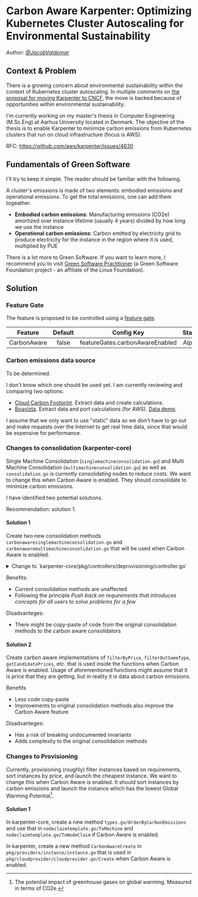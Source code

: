 # Carbon Aware Karpenter: Optimizing Kubernetes Cluster Autoscaling for Environmental Sustainability
*Author: [@JacobValdemar](https://github.com/JacobValdemar)*

## Context & Problem

There is a growing concern about environmental sustainability within the context of Kubernetes cluster autoscaling. In multiple comments on [the proposal for moving Karpenter to CNCF](https://github.com/kubernetes/org/issues/4258), the move is backed because of opportunities within environmental sustainability.

I'm currently working on my master's thesis in Computer Engineering (M.Sc.Eng) at Aarhus University located in Denmark. The objective of the thesis is to enable Karpenter to minimize carbon emissions from Kubernetes clusters that run on cloud infrastructure (focus is AWS).

RFC: https://github.com/aws/karpenter/issues/4630

## Fundamentals of Green Software
I'll try to keep it simple. The reader should be familiar with the following.

A cluster's emissions is made of two elements: embodied emissions and operational emissions. To get the total emissions, one can add them togeather.

- **Embodied carbon emissions**: Manufacturing emissions (CO2e) amortized over instance lifetime (usually 4 years) divided by how long we use the instance
- **Operational carbon emissions**: Carbon emitted by electricity grid to produce electricity for the instance in the region where it is used, multiplied by PUE

There is a lot more to Green Software. If you want to learn more, I recommend you to visit [Green Software Practitioner](https://learn.greensoftware.foundation/) (a Green Software Foundation project - an affiliate of the Linux Foundation).

## Solution

### Feature Gate

The feature is proposed to be controlled using a [feature gate](https://karpenter.sh/docs/concepts/settings/#feature-gates).

| **Feature**  | **Default** |         **Config Key**          | **Stage** |    **Since**    | **Until** |
| :----------: | :---------: | :-----------------------------: | :-------: | :-------------: | :-------: |
| CarbonAware |    false    | featureGates.carbonAwareEnabled |   Alpha   | v0.31.0/v0.32.0 |           |

### Carbon emissions data source
To be determined.

I don't know which one should be used yet. I am currently reviewing and comparing two options:
- [Cloud Carbon Footprint](https://github.com/cloud-carbon-footprint/ccf-coefficients). Extract data and create calculations.
- [Boavizta](https://github.com/Boavizta/boaviztapi). Extract data and port calculations (for AWS). [Data demo](https://datavizta.boavizta.org/cloudimpact).

I assume that we only want to use "static" data so we don't have to go out and make requests over the Internet to get real time data, since that would be expensive for performance.

### Changes to consolidation (karpenter-core)

Single Machine Consolidation (`singlemachineconsolidation.go`) and Multi Machine Consolidation (`multimachineconsolidation.go`) as well as `consolidation.go` is currently consolidating nodes to reduce costs. We want to change this when Carbon Aware is enabled. They should consolidate to minimize carbon emissions. 

I have identified two potential solutions.

Recommendation: solution 1.

#### Solution 1

Create two new consolidation methods `carbonawaresinglemachineconsolidation.go` and `carbonawaremultimachineconsolidation.go` that will be used when Carbon Aware is enabled.

<details>

<summary>Change to `karpenter-core/pkg/controllers/deprovisioning/controller.go`</summary>

```diff
-func NewController(clk clock.Clock, kubeClient client.Client, provisioner *provisioning.Provisioner,
-	cp cloudprovider.CloudProvider, recorder events.Recorder, cluster *state.Cluster) *Controller {
+func NewController(ctx context.Context, clk clock.Clock, kubeClient client.Client, provisioner *provisioning.Provisioner,
+	cp cloudprovider.CloudProvider, recorder events.Recorder, cluster *state.Cluster) *Controller {

+	if settings.FromContext(ctx).CarbonAwareEnabled {
+		return &Controller{
+			clock:         clk,
+			kubeClient:    kubeClient,
+			cluster:       cluster,
+			provisioner:   provisioner,
+			recorder:      recorder,
+			cloudProvider: cp,
+			lastRun:       map[string]time.Time{},
+			deprovisioners: []Deprovisioner{
+				NewExpiration(clk, kubeClient, cluster, provisioner, recorder),
+				NewDrift(kubeClient, cluster, provisioner, recorder),
+				NewEmptiness(clk),
+				NewEmptyMachineConsolidation(clk, cluster, kubeClient, provisioner, cp, recorder),
+				NewCarbonAwareMultiMachineConsolidation(clk, cluster, kubeClient, provisioner, cp, recorder),
+				NewCarbonAwareSingleMachineConsolidation(clk, cluster, kubeClient, provisioner, cp, recorder),
+			},
+		}
+	}

	return &Controller{
		clock:         clk,
		kubeClient:    kubeClient,
		cluster:       cluster,
		provisioner:   provisioner,
		recorder:      recorder,
		cloudProvider: cp,
		lastRun:       map[string]time.Time{},
		deprovisioners: []Deprovisioner{
			NewExpiration(clk, kubeClient, cluster, provisioner, recorder),
			NewDrift(kubeClient, cluster, provisioner, recorder),
			NewEmptiness(clk),
			NewEmptyMachineConsolidation(clk, cluster, kubeClient, provisioner, cp, recorder),
			NewMultiMachineConsolidation(clk, cluster, kubeClient, provisioner, cp, recorder),
			NewSingleMachineConsolidation(clk, cluster, kubeClient, provisioner, cp, recorder),
		},
	}
}
```
</details>

Benefits:
- Current consolidation methods are unaffected
- Following the principle *Push back on requirements that introduces concepts for all users to solve problems for a few*

Disadvanteges:
- There might be copy-paste of code from the original consolidation methods to the carbon aware consolidators

#### Solution 2

Create carbon aware implementations of `filterByPrice`, `filterOutSameType`, `getCandidatePrices`, etc. that is used inside the functions when Carbon Aware is enabled. Usage of aforementioned functions might assume that it is price that they are getting, but in reality it is data about carbon emissions.

Benefits
- Less code copy-paste
- Improvements to original consolidation methods also improve the Carbon Aware feature

Disadvanteges:
- Has a risk of breaking undocumented invariants
- Adds complexity to the original consolidation methods

### Changes to Provisioning

Currently, provisioning (roughly) filter instances based on requirements, sort instances by price, and launch the cheapest instance. We want to change this when Carbon Aware is enabled. It should sort instances by carbon emissions and launch the instance which has the lowest Global Warming Potential[^1].

#### Solution 1

In karpenter-core, create a new method `types.go/OrderByCarbonEmissions` and use that in `nodeclaimtemplate.go/ToMachine` and `nodeclaimtemplate.go/ToNodeClaim` if Carbon Aware is enabled.

In karpenter, create a new method `CarbonAwareCreate` in `pkg/providers/instance/instance.go` that is used in `pkg/cloudprovider/cloudprovider.go/Create` when Carbon Aware is enabled.

[^1]: The potential impact of greenhouse gases on global warming. Measured in terms of CO2e.
